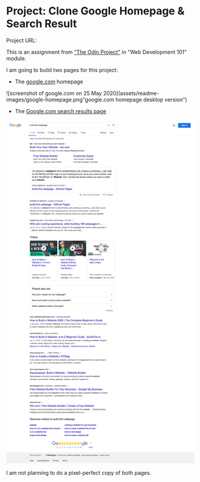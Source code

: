 # Project: Clone Google Homepage & Search Result

Project URL:

This is an assignment from ["The Odin Project"](https://www.theodinproject.com "The Odin Project") in "Web Development 101" module.

I am going to build two pages for this project:

- The [google.com](https://www.google.com/) homepage

![screenshot of google.com on 25 May 2020](assets/readme-images/google-homepage.png"google.com homepage desktop version")

- The [Google.com search results page](https://www.google.com/search?q=build+this+webpage)

![screenshot of the google search result of "how to build this webpage" on 25 May 2020](assets/readme-images/google-search-result.png "google.com homepage desktop version")

I am not planning to do a pixel-perfect copy of both pages.